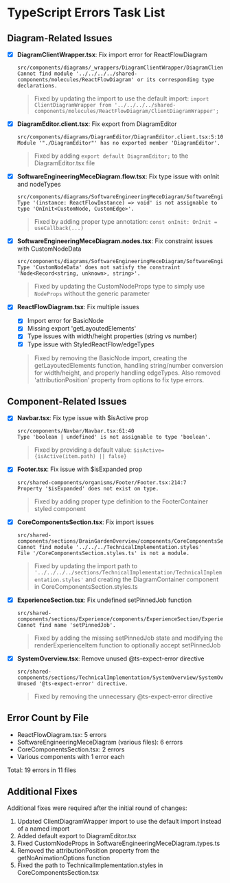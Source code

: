 # TypeScript Errors Task List

## Diagram-Related Issues

- [x] **DiagramClientWrapper.tsx**: Fix import error for ReactFlowDiagram
  ```
  src/components/diagrams/_wrappers/DiagramClientWrapper/DiagramClientWrapper.tsx:4:38
  Cannot find module '../../../../shared-components/molecules/ReactFlowDiagram' or its corresponding type declarations.
  ```
  > Fixed by updating the import to use the default import: `import ClientDiagramWrapper from '../../../../shared-components/molecules/ReactFlowDiagram/ClientDiagramWrapper';`

- [x] **DiagramEditor.client.tsx**: Fix export from DiagramEditor
  ```
  src/components/diagrams/DiagramEditor/DiagramEditor.client.tsx:5:10
  Module '"./DiagramEditor"' has no exported member 'DiagramEditor'.
  ```
  > Fixed by adding `export default DiagramEditor;` to the DiagramEditor.tsx file

- [x] **SoftwareEngineeringMeceDiagram.flow.tsx**: Fix type issue with onInit and nodeTypes
  ```
  src/components/diagrams/SoftwareEngineeringMeceDiagram/SoftwareEngineeringMeceDiagram.flow.tsx:75:7
  Type '(instance: ReactFlowInstance) => void' is not assignable to type 'OnInit<CustomNode, CustomEdge>'.
  ```
  > Fixed by adding proper type annotation: `const onInit: OnInit = useCallback(...)`

- [x] **SoftwareEngineeringMeceDiagram.nodes.tsx**: Fix constraint issues with CustomNodeData
  ```
  src/components/diagrams/SoftwareEngineeringMeceDiagram/SoftwareEngineeringMeceDiagram.nodes.tsx
  Type 'CustomNodeData' does not satisfy the constraint 'Node<Record<string, unknown>, string>'.
  ```
  > Fixed by updating the CustomNodeProps type to simply use `NodeProps` without the generic parameter

- [x] **ReactFlowDiagram.tsx**: Fix multiple issues
  - [x] Import error for BasicNode
  - [x] Missing export 'getLayoutedElements'
  - [x] Type issues with width/height properties (string vs number)
  - [x] Type issue with StyledReactFlow/edgeTypes
  > Fixed by removing the BasicNode import, creating the getLayoutedElements function, handling string/number conversion for width/height, and properly handling edgeTypes. Also removed 'attributionPosition' property from options to fix type errors.

## Component-Related Issues

- [x] **Navbar.tsx**: Fix type issue with $isActive prop
  ```
  src/components/Navbar/Navbar.tsx:61:40
  Type 'boolean | undefined' is not assignable to type 'boolean'.
  ```
  > Fixed by providing a default value: `$isActive={isActive(item.path) || false}`

- [x] **Footer.tsx**: Fix issue with $isExpanded prop
  ```
  src/shared-components/organisms/Footer/Footer.tsx:214:7
  Property '$isExpanded' does not exist on type.
  ```
  > Fixed by adding proper type definition to the FooterContainer styled component

- [x] **CoreComponentsSection.tsx**: Fix import issues
  ```
  src/shared-components/sections/BrainGardenOverview/components/CoreComponentsSection/CoreComponentsSection.tsx
  Cannot find module '../../../TechnicalImplementation.styles'
  File '/CoreComponentsSection.styles.ts' is not a module.
  ```
  > Fixed by updating the import path to `'../../../../sections/TechnicalImplementation/TechnicalImplementation.styles'` and creating the DiagramContainer component in CoreComponentsSection.styles.ts

- [x] **ExperienceSection.tsx**: Fix undefined setPinnedJob function
  ```
  src/shared-components/sections/Experience/components/ExperienceSection/ExperienceSection.tsx:413:5
  Cannot find name 'setPinnedJob'.
  ```
  > Fixed by adding the missing setPinnedJob state and modifying the renderExperienceItem function to optionally accept setPinnedJob

- [x] **SystemOverview.tsx**: Remove unused @ts-expect-error directive
  ```
  src/shared-components/sections/TechnicalImplementation/SystemOverview/SystemOverview.tsx:155:21
  Unused '@ts-expect-error' directive.
  ```
  > Fixed by removing the unnecessary @ts-expect-error directive

## Error Count by File
- ReactFlowDiagram.tsx: 5 errors
- SoftwareEngineeringMeceDiagram (various files): 6 errors
- CoreComponentsSection.tsx: 2 errors
- Various components with 1 error each

Total: 19 errors in 11 files 

## Additional Fixes
Additional fixes were required after the initial round of changes:
1. Updated ClientDiagramWrapper import to use the default import instead of a named import
2. Added default export to DiagramEditor.tsx
3. Fixed CustomNodeProps in SoftwareEngineeringMeceDiagram.types.ts
4. Removed the attributionPosition property from the getNoAnimationOptions function
5. Fixed the path to TechnicalImplementation.styles in CoreComponentsSection.tsx 
